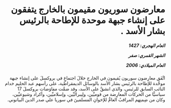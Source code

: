 <h1 dir="rtl">معارضون سوريون مقيمون بالخارج يتفقون على إنشاء جبهة موحدة للإطاحة بالرئيس بشار الأسد .</h1>

<h5 dir="rtl">العام الهجري:  1427

الشهر القمري: صفر

العام الميلادي: 2006</h5>

<p dir="rtl">اتَّفَق معارِضون سوريون يُقيمون في الخارج خلالَ اجتماعٍ في بروكسلَ على إنشاء جبهة موحَّدة للإطاحة بالرئيس بشار الأسد بالوسائل الديمقراطية، على رأسهم عبد الحليم خدام النائب السابق للرئيس، والذي انشقَّ على الأسد، وقد ضمَّت مفاوَضات بروكسلَ 17 سياسيًّا من الحركات المعارِضة من قوميِّين، ولِيبراليِّين، وإسلاميِّين، وأكراد وشيوعيِّين، وكان من ضِمنِهم المراقبُ العامُّ للإخوانِ المسلمينَ في سوريا علي صدر الدين البيانوني.</p></br>
